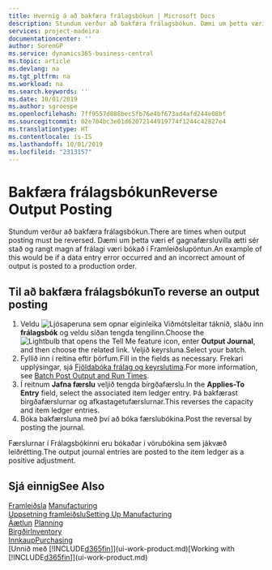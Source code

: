 ```yaml
---
title: Hvernig á að bakfæra frálagsbókun | Microsoft Docs
description: Stundum verður að bakfæra frálagsbókun. Dæmi um þetta væri ef gagnafærsluvilla ætti sér stað og rangt magn af frálagi væri bókað í Framleiðslupöntun.
services: project-madeira
documentationcenter: ''
author: SorenGP
ms.service: dynamics365-business-central
ms.topic: article
ms.devlang: na
ms.tgt_pltfrm: na
ms.workload: na
ms.search.keywords: ''
ms.date: 10/01/2019
ms.author: sgroespe
ms.openlocfilehash: 7ff9557d088bec5fb76e4bf673ad4afd244e08bf
ms.sourcegitcommit: 02e704bc3e01d62072144919774f1244c42827e4
ms.translationtype: HT
ms.contentlocale: is-IS
ms.lasthandoff: 10/01/2019
ms.locfileid: "2313157"
---
```

# <a name="reverse-output-posting"></a><span data-ttu-id="dafca-104">Bakfæra frálagsbókun</span><span class="sxs-lookup"><span data-stu-id="dafca-104">Reverse Output Posting</span></span>
<span data-ttu-id="dafca-105">Stundum verður að bakfæra frálagsbókun.</span><span class="sxs-lookup"><span data-stu-id="dafca-105">There are times when output posting must be reversed.</span></span> <span data-ttu-id="dafca-106">Dæmi um þetta væri ef gagnafærsluvilla ætti sér stað og rangt magn af frálagi væri bókað í Framleiðslupöntun.</span><span class="sxs-lookup"><span data-stu-id="dafca-106">An example of this would be if a data entry error occurred and an incorrect amount of output is posted to a production order.</span></span>  

## <a name="to-reverse-an-output-posting"></a><span data-ttu-id="dafca-107">Til að bakfæra frálagsbókun</span><span class="sxs-lookup"><span data-stu-id="dafca-107">To reverse an output posting</span></span>  
1.  <span data-ttu-id="dafca-108">Veldu ![Ljósaperuna sem opnar eiginleika Viðmótsleitar](media/ui-search/search_small.png "Segðu mér hvað þú vilt gera") táknið, sláðu inn **frálagsbók** og veldu síðan tengda tengilinn.</span><span class="sxs-lookup"><span data-stu-id="dafca-108">Choose the ![Lightbulb that opens the Tell Me feature](media/ui-search/search_small.png "Tell me what you want to do") icon, enter **Output Journal**, and then choose the related link.</span></span> <span data-ttu-id="dafca-109">Veljið keyrsluna.</span><span class="sxs-lookup"><span data-stu-id="dafca-109">Select your batch.</span></span>  
2. <span data-ttu-id="dafca-110">Fyllið inn í reitina eftir þörfum.</span><span class="sxs-lookup"><span data-stu-id="dafca-110">Fill in the fields as necessary.</span></span> <span data-ttu-id="dafca-111">Frekari upplýsingar, sjá [Fjöldabóka frálag og keyrslutíma](production-how-to-post-output-quantity.md).</span><span class="sxs-lookup"><span data-stu-id="dafca-111">For more information, see [Batch Post Output and Run Times](production-how-to-post-output-quantity.md).</span></span>
3.  <span data-ttu-id="dafca-112">Í reitnum **Jafna færslu** veljið tengda birgðafærslu.</span><span class="sxs-lookup"><span data-stu-id="dafca-112">In the **Applies-To Entry** field, select the associated item ledger entry.</span></span> <span data-ttu-id="dafca-113">Þá bakfærast birgðafærslurnar og afkastagetufærslurnar.</span><span class="sxs-lookup"><span data-stu-id="dafca-113">This reverses the capacity and item ledger entries.</span></span>  
4. <span data-ttu-id="dafca-114">Bóka bakfærsluna með því að bóka færslubókina.</span><span class="sxs-lookup"><span data-stu-id="dafca-114">Post the reversal by posting the journal.</span></span>  

<span data-ttu-id="dafca-115">Færslurnar í Frálagsbókinni eru bókaðar í vörubókina sem jákvæð leiðrétting.</span><span class="sxs-lookup"><span data-stu-id="dafca-115">The output journal entries are posted to the item ledger as a positive adjustment.</span></span>  

## <a name="see-also"></a><span data-ttu-id="dafca-116">Sjá einnig</span><span class="sxs-lookup"><span data-stu-id="dafca-116">See Also</span></span>  
 <span data-ttu-id="dafca-117">[Framleiðsla](production-manage-manufacturing.md)  </span><span class="sxs-lookup"><span data-stu-id="dafca-117">[Manufacturing](production-manage-manufacturing.md)  </span></span>  
 [<span data-ttu-id="dafca-118">Uppsetning framleiðslu</span><span class="sxs-lookup"><span data-stu-id="dafca-118">Setting Up Manufacturing</span></span>](production-configure-production-processes.md)  
 <span data-ttu-id="dafca-119">[Áætlun](production-planning.md)    </span><span class="sxs-lookup"><span data-stu-id="dafca-119">[Planning](production-planning.md)    </span></span>  
 [<span data-ttu-id="dafca-120">Birgðir</span><span class="sxs-lookup"><span data-stu-id="dafca-120">Inventory</span></span>](inventory-manage-inventory.md)  
 [<span data-ttu-id="dafca-121">Innkaup</span><span class="sxs-lookup"><span data-stu-id="dafca-121">Purchasing</span></span>](purchasing-manage-purchasing.md)  
 <span data-ttu-id="dafca-122">[Unnið með [!INCLUDE[d365fin](includes/d365fin_md.md)]](ui-work-product.md)</span><span class="sxs-lookup"><span data-stu-id="dafca-122">[Working with [!INCLUDE[d365fin](includes/d365fin_md.md)]](ui-work-product.md)</span></span>  
